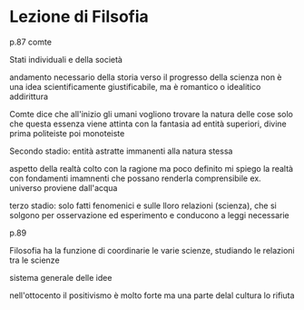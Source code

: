 # Lezione di Filsofia

p.87 comte

Stati individuali e della società

andamento necessario della storia verso il progresso della scienza non è una idea scientificamente giustificabile, ma è romantico o idealitico addirittura

Comte dice che all'inizio gli umani vogliono trovare la natura delle cose
solo che questa essenza viene attinta con la fantasia ad entità superiori, divine
prima politeiste poi monoteiste

Secondo stadio: entità astratte immanenti alla natura stessa

aspetto della realtà colto con la ragione ma poco definito
mi spiego la realtà con fondamenti imamnenti che possano renderla comprensibile
ex. universo proviene dall'acqua

terzo stadio: solo fatti fenomenici e sulle lloro relazioni (scienza), che si solgono per osservazione ed esperimento e conducono a leggi necessarie

p.89

Filosofia ha la funzione di coordinarie le varie scienze, studiando le relazioni tra le scienze

sistema generale delle idee 

nell'ottocento il positivismo è molto forte ma una parte delal cultura lo rifiuta

<!--stackedit_data:
eyJoaXN0b3J5IjpbMTQ2ODM5MzMzM119
-->
